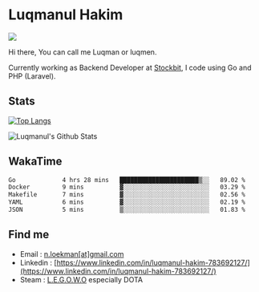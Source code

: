 
# Luqmanul Hakim

![](https://komarev.com/ghpvc/?username=luqman-v1)

Hi there, You can call me Luqman or luqmen.

Currently working as Backend Developer at [Stockbit](https://stockbit.com/), I code using Go and PHP (Laravel).
## Stats

[![Top Langs](https://github-readme-stats.vercel.app/api/top-langs/?username=luqman-v1&layout=compact)](https://github.com/anuraghazra/github-readme-stats)

![Luqmanul's Github Stats](https://github-readme-stats.vercel.app/api?username=luqman-v1&show_icons=true)


## WakaTime 

<!--START_SECTION:waka-->

```txt
Go             4 hrs 28 mins   ██████████████████████▒░░   89.02 %
Docker         9 mins          ▓░░░░░░░░░░░░░░░░░░░░░░░░   03.29 %
Makefile       7 mins          ▓░░░░░░░░░░░░░░░░░░░░░░░░   02.56 %
YAML           6 mins          ▓░░░░░░░░░░░░░░░░░░░░░░░░   02.19 %
JSON           5 mins          ▒░░░░░░░░░░░░░░░░░░░░░░░░   01.83 %
```

<!--END_SECTION:waka-->


## Find me 

- Email : [n.loekman[at]gmail.com](mailto:n.loekman@gmail.com)
- Linkedin : [https://www.linkedin.com/in/luqmanul-hakim-783692127/](https://www.linkedin.com/in/luqmanul-hakim-783692127/)
- Steam : [L.E.G.O.W.O](https://steamcommunity.com/id/fuukmans) especially DOTA


